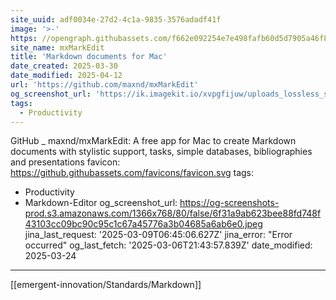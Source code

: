 ```yaml
---
site_uuid: adf0034e-27d2-4c1a-9835-3576adadf41f
image: '>-'
https: //opengraph.githubassets.com/f662e092254e7e498fafb60d5d7905a46f86a48fca1390581995856023a9cfb9/maxnd/mxMarkEdit
site_name: mxMarkEdit
title: 'Markdown documents for Mac'
date_created: 2025-03-30
date_modified: 2025-04-12
url: 'https://github.com/maxnd/mxMarkEdit'
og_screenshot_url: 'https://ik.imagekit.io/xvpgfijuw/uploads_lossless_screenshots_20250527_mxMarkEdit_og_screenshot.jpeg'
tags:
  - Productivity
---
```


GitHub _ maxnd/mxMarkEdit: A free app for Mac to create Markdown documents with stylistic support, tasks, simple databases, bibliographies and presentations
favicon: https://github.githubassets.com/favicons/favicon.svg
tags:
- Productivity
- Markdown-Editor
og_screenshot_url: https://og-screenshots-prod.s3.amazonaws.com/1366x768/80/false/6f31a9ab623bee88fd748f43103cc09bc90c95c1c67a45776a3b04685a6ab6e0.jpeg
jina_last_request: '2025-03-09T06:45:06.627Z'
jina_error: "Error occurred"
og_last_fetch: '2025-03-06T21:43:57.839Z'
date_modified: 2025-03-24
---






[[emergent-innovation/Standards/Markdown]]


